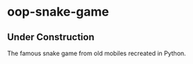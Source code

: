 # oop-snake-game
## Under Construction
 The famous snake game from old mobiles recreated in Python.
